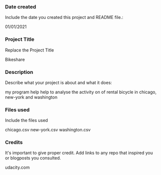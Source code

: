 ### Date created
Include the date you created this project and README file.:

01/01/2021
### Project Title
Replace the Project Title

Bikeshare
### Description
Describe what your project is about and what it does:

my program help help to analyse the activity on of rental bicycle in chicago, new-york and washington
### Files used
Include the files used

chicago.csv
new-york.csv
washington.csv

### Credits
It's important to give proper credit. Add links to any repo that inspired you or blogposts you consulted.

udacity.com